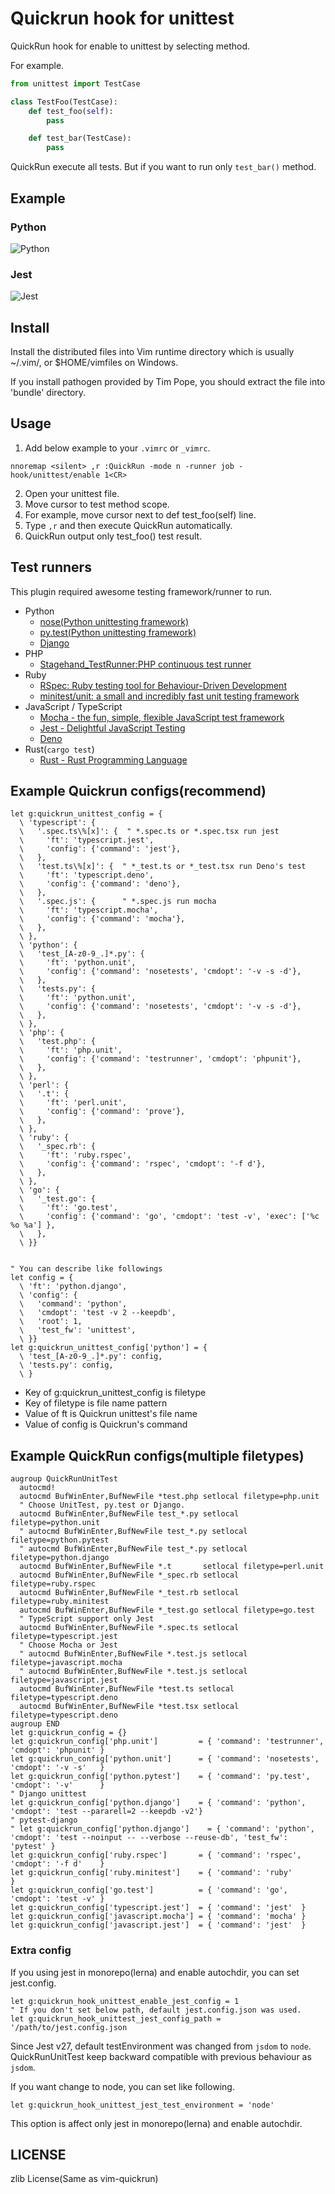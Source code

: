 # Quickrun hook for unittest

QuickRun hook for enable to unittest by selecting method.

For example.

```python
from unittest import TestCase

class TestFoo(TestCase):
    def test_foo(self):
        pass

    def test_bar(TestCase):
        pass
```

QuickRun execute all tests.
But if you want to run only `test_bar()` method.

## Example

### Python

![Python](./assets/python.gif)

### Jest

![Jest](./assets/jest.gif)

## Install

Install the distributed files into Vim runtime directory which is usually
~/.vim/, or $HOME/vimfiles on Windows.

If you install pathogen provided by Tim Pope, you should extract the
file into 'bundle' directory.

## Usage

1. Add below example to your `.vimrc` or `_vimrc`.

  ```vim
  nnoremap <silent> ,r :QuickRun -mode n -runner job -hook/unittest/enable 1<CR>
  ```

2. Open your unittest file.
3. Move cursor to test method scope.
4. For example, move cursor next to def test_foo(self) line.
5. Type `,r` and then execute QuickRun automatically.
6. QuickRun output only test_foo() test result.

## Test runners

This plugin required awesome testing framework/runner to run.

- Python
  - [nose(Python unittesting framework)](http://nose.readthedocs.org/en/latest/)
  - [py.test(Python unittesting framework)](http://pytest.org/latest/index.html)
  - [Django](https://docs.djangoproject.com/en/1.10/topics/testing/overview/#running-tests)
- PHP
  - [Stagehand_TestRunner:PHP continuous test runner](http://piece-framework.com/projects/stagehand-testrunner/wiki)
- Ruby
  - [RSpec: Ruby testing tool for Behaviour-Driven Development](http://rspec.info/)
  - [minitest/unit: a small and incredibly fast unit testing framework](https://github.com/seattlerb/minitest)
- JavaScript / TypeScript
  - [Mocha - the fun, simple, flexible JavaScript test framework](https://mochajs.org)
  - [Jest - Delightful JavaScript Testing](http://facebook.github.io/jest/)
  - [Deno](https://deno.land/manual/testing)
- Rust(`cargo test`)
  - [Rust - Rust Programming Language](https://doc.rust-lang.org/stable/rust-by-example/testing.html)

## Example Quickrun configs(recommend)

```vim
let g:quickrun_unittest_config = {
  \ 'typescript': {
  \   '.spec.ts\%[x]': {  " *.spec.ts or *.spec.tsx run jest
  \     'ft': 'typescript.jest',
  \     'config': {'command': 'jest'},
  \   },
  \   'test.ts\%[x]': {  " *_test.ts or *_test.tsx run Deno's test
  \     'ft': 'typescript.deno',
  \     'config': {'command': 'deno'},
  \   },
  \   '.spec.js': {      " *.spec.js run mocha
  \     'ft': 'typescript.mocha',
  \     'config': {'command': 'mocha'},
  \   },
  \ },
  \ 'python': {
  \   'test_[A-z0-9_.]*.py': {
  \     'ft': 'python.unit',
  \     'config': {'command': 'nosetests', 'cmdopt': '-v -s -d'},
  \   },
  \   'tests.py': {
  \     'ft': 'python.unit',
  \     'config': {'command': 'nosetests', 'cmdopt': '-v -s -d'},
  \   },
  \ },
  \ 'php': {
  \   'test.php': {
  \     'ft': 'php.unit',
  \     'config': {'command': 'testrunner', 'cmdopt': 'phpunit'},
  \   },
  \ },
  \ 'perl': {
  \   '.t': {
  \     'ft': 'perl.unit',
  \     'config': {'command': 'prove'},
  \   },
  \ },
  \ 'ruby': {
  \   '_spec.rb': {
  \     'ft': 'ruby.rspec',
  \     'config': {'command': 'rspec', 'cmdopt': '-f d'},
  \   },
  \ },
  \ 'go': {
  \   '_test.go': {
  \     'ft': 'go.test',
  \     'config': {'command': 'go', 'cmdopt': 'test -v', 'exec': ['%c %o %a'] },
  \   },
  \ }}


" You can describe like followings
let config = {
  \ 'ft': 'python.django',
  \ 'config': {
  \   'command': 'python',
  \   'cmdopt': 'test -v 2 --keepdb',
  \   'root': 1,
  \   'test_fw': 'unittest',
  \ }}
let g:quickrun_unittest_config['python'] = {
  \ 'test_[A-z0-9_.]*.py': config,
  \ 'tests.py': config,
  \ }
```

- Key of g:quickrun_unittest_config is filetype
- Key of filetype is file name pattern
- Value of ft is Quickrun unittest's file name
- Value of config is Quickrun's command

## Example QuickRun configs(multiple filetypes)

```vim
augroup QuickRunUnitTest
  autocmd!
  autocmd BufWinEnter,BufNewFile *test.php setlocal filetype=php.unit
  " Choose UnitTest, py.test or Django.
  autocmd BufWinEnter,BufNewFile test_*.py setlocal filetype=python.unit
  " autocmd BufWinEnter,BufNewFile test_*.py setlocal filetype=python.pytest
  " autocmd BufWinEnter,BufNewFile test_*.py setlocal filetype=python.django
  autocmd BufWinEnter,BufNewFile *.t       setlocal filetype=perl.unit
  autocmd BufWinEnter,BufNewFile *_spec.rb setlocal filetype=ruby.rspec
  autocmd BufWinEnter,BufNewFile *_test.rb setlocal filetype=ruby.minitest
  autocmd BufWinEnter,BufNewFile *_test.go setlocal filetype=go.test
  " TypeScript support only Jest
  autocmd BufWinEnter,BufNewFile *.spec.ts setlocal filetype=typescript.jest
  " Choose Mocha or Jest
  " autocmd BufWinEnter,BufNewFile *.test.js setlocal filetype=javascript.mocha
  " autocmd BufWinEnter,BufNewFile *.test.js setlocal filetype=javascript.jest
  autocmd BufWinEnter,BufNewFile *test.ts setlocal filetype=typescript.deno
  autocmd BufWinEnter,BufNewFile *test.tsx setlocal filetype=typescript.deno
augroup END
let g:quickrun_config = {}
let g:quickrun_config['php.unit']         = { 'command': 'testrunner', 'cmdopt': 'phpunit' }
let g:quickrun_config['python.unit']      = { 'command': 'nosetests',  'cmdopt': '-v -s'   }
let g:quickrun_config['python.pytest']    = { 'command': 'py.test',    'cmdopt': '-v'      }
" Django unittest
let g:quickrun_config['python.django']    = { 'command': 'python',     'cmdopt': 'test --pararell=2 --keepdb -v2'}
" pytest-django
" let g:quickrun_config['python.django']    = { 'command': 'python',     'cmdopt': 'test --noinput -- --verbose --reuse-db', 'test_fw': 'pytest' }
let g:quickrun_config['ruby.rspec']       = { 'command': 'rspec',      'cmdopt': '-f d'    }
let g:quickrun_config['ruby.minitest']    = { 'command': 'ruby'                            }
let g:quickrun_config['go.test']          = { 'command': 'go',         'cmdopt': 'test -v' }
let g:quickrun_config['typescript.jest']  = { 'command': 'jest'  }
let g:quickrun_config['javascript.mocha'] = { 'command': 'mocha' }
let g:quickrun_config['javascript.jest']  = { 'command': 'jest'  }
```

### Extra config

If you using jest in monorepo(lerna) and enable autochdir, you can set jest.config.

```vim
let g:quickrun_hook_unittest_enable_jest_config = 1
" If you don't set below path, default jest.config.json was used.
let g:quickrun_hook_unittest_jest_config_path = '/path/to/jest.config.json
```

Since Jest v27, default testEnvironment was changed from `jsdom` to `node`.
QuickRunUnitTest keep backward compatible with previous behaviour as `jsdom`.

If you want change to node, you can set like following.

```vim
let g:quickrun_hook_unittest_jest_test_environment = 'node'
```

This option is affect only jest in monorepo(lerna) and enable autochdir.

## LICENSE

zlib License(Same as vim-quickrun)
